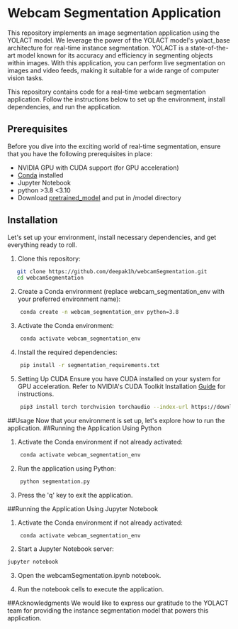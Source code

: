 # Webcam Segmentation Application

This repository implements an image segmentation application using the YOLACT model. We leverage the power of the YOLACT model's yolact_base architecture for real-time instance segmentation. YOLACT is a state-of-the-art model known for its accuracy and efficiency in segmenting objects within images. With this application, you can perform live segmentation on images and video feeds, making it suitable for a wide range of computer vision tasks.

This repository contains code for a real-time webcam segmentation application. Follow the instructions below to set up the environment, install dependencies, and run the application.

## Prerequisites

Before you dive into the exciting world of real-time segmentation, ensure that you have the following prerequisites in place:

- NVIDIA GPU with CUDA support (for GPU acceleration)
- [Conda](https://docs.conda.io/en/latest/miniconda.html) installed
- Jupyter Notebook
- python  >3.8 <3.10
- Download [pretrained_model](https://drive.google.com/file/d/1UYy3dMapbH1BnmtZU4WH1zbYgOzzHHf_/view) and put in /model directory

## Installation
Let's set up your environment, install necessary dependencies, and get everything ready to roll.

1. Clone this repository:
   
```bash
   git clone https://github.com/deepak1h/webcamSegmentation.git
   cd webcamSegmentation
```
2. Create a Conda environment (replace webcam_segmentation_env with your preferred environment name):

```bash
    conda create -n webcam_segmentation_env python=3.8
```
3. Activate the Conda environment:

```bash
    conda activate webcam_segmentation_env
```
4. Install the required dependencies:

```bash
    pip install -r segmentation_requirements.txt
```

5. Setting Up CUDA
Ensure you have CUDA installed on your system for GPU acceleration. Refer to NVIDIA's CUDA Toolkit Installation [Guide]([https://www.openai.com/](https://docs.nvidia.com/cuda/cuda-installation-guide-linux/index.html)) for instructions.
```bash
    pip3 install torch torchvision torchaudio --index-url https://download.pytorch.org/whl/cu118
```

##Usage
Now that your environment is set up, let's explore how to run the application.
##Running the Application Using Python

1. Activate the Conda environment if not already activated:

```bash
    conda activate webcam_segmentation_env
```
2. Run the application using Python:

```bash
    python segmentation.py
```
3. Press the 'q' key to exit the application.

##Running the Application Using Jupyter Notebook

1. Activate the Conda environment if not already activated:

```bash
    conda activate webcam_segmentation_env
```
2. Start a Jupyter Notebook server:

```bash
jupyter notebook
```
3. Open the webcamSegmentation.ipynb notebook.

4. Run the notebook cells to execute the application.

##Acknowledgments
We would like to express our gratitude to the YOLACT team for providing the instance segmentation model that powers this application.
